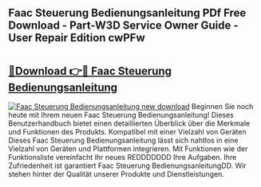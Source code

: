 ## Faac Steuerung Bedienungsanleitung PDf Free Download - Part-W3D Service Owner Guide - User Repair Edition cwPFw

# <h2><a href="http://df2r4o.blite.top/?on=Faac+Steuerung+Bedienungsanleitung">🔗Download 👉🔴 Faac Steuerung Bedienungsanleitung</a></h2>

[![Faac Steuerung Bedienungsanleitung new download](https://i.imgur.com/lujVjoI.png)](http://df2r4o.blite.top/?on=Faac+Steuerung+Bedienungsanleitung)
Beginnen Sie noch heute mit Ihrem neuen Faac Steuerung Bedienungsanleitung! Dieses Benutzerhandbuch bietet einen detaillierten Überblick über die Merkmale und Funktionen des Produkts. Kompatibel mit einer Vielzahl von Geräten Dieses Faac Steuerung Bedienungsanleitung lässt sich nahtlos in eine Vielzahl von Geräten und Plattformen integrieren. Mit Funktionen wie der Funktionsliste vereinfacht Ihr neues REDDDDDDD Ihre Aufgaben. Ihre Zufriedenheit ist garantiert Faac Steuerung BedienungsanleitungDD. Wir stehen hinter der Qualität unserer Produkte und Dienstleistungen.
